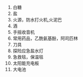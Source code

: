 1. 白糖
2. 盐
3. 火源，防水打火机,火泥巴
4. 酒
5. 手摇收音机
6. 常用药品，乙酰氨基酚，阿司匹林
7. 刀具
8. 探险应急盐水灯
9. 急救毯，保温毯
10. 太阳能充电板
11. 大电池